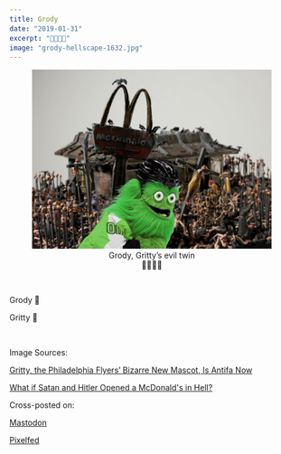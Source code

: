 ```yaml
---
title: Grody
date: "2019-01-31"
excerpt: "🥀🌹😈👯‍"
image: "grody-hellscape-1632.jpg"
---
```


<div style="margin: 0 auto"><figure style="text-align: center">
<img src="grody-hellscape-1632.jpg"
  alt="Green Gritty in front of McDonald’s hellscape" /><br />
<figcaption>Grody, Gritty’s evil twin<br /><span style="font-style: normal">🥀🌹😈👯‍</span></figcaption>
</figure></div>

<br />

Grody 🥀

Gritty 🌹

<br />

Image Sources:

[Gritty, the Philadelphia Flyers’ Bizarre New Mascot, Is Antifa Now](https://www.thedailybeast.com/gritty-the-philadelphia-flyers-bizarre-new-mascot-is-antifa-now)

[What if Satan and Hitler Opened a McDonald's in Hell?](https://www.wired.com/2014/01/chapman-hellscapes/)


Cross-posted on:

[Mastodon](https://mastodon.social/@rdela/101510634565705235)

[Pixelfed](https://pixelfed.social/p/rdela/36247)
